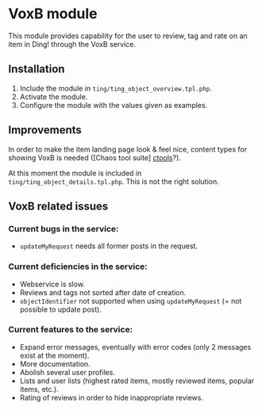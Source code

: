 
VoxB module
==========
This module provides capability for the user to review, tag and rate on an item in Ding! through the VoxB service.

Installation
-----------------
1. Include the module in `ting/ting_object_overview.tpl.php`.
2. Activate the module.
3. Configure the module with the values given as examples.

Improvements
----------------------------------
In order to make the item landing page look & feel nice, content types for showing VoxB is needed ([Chaos tool suite] [ctools]?).

At this moment the module is included in `ting/ting_object_details.tpl.php`.
This is not the right solution.

VoxB related issues
-----------------------------
### Current bugs in the service:
* `updateMyRequest` needs all former posts in the request.

### Current deficiencies in the service:
* Webservice is slow.
* Reviews and tags not sorted after date of creation.
* `objectIdentifier` not supported when using `updateMyRequest` (= not possible to update post).

### Current features to the service:
* Expand error messages, eventually with error codes (only 2 messages exist at the moment).
* More documentation.
* Abolish several user profiles.
* Lists and user lists (highest rated items, mostly reviewed items, popular items, etc.).
* Rating of reviews in order to hide inappropriate reviews.

[ctools]: http://drupal.org/project/ctools